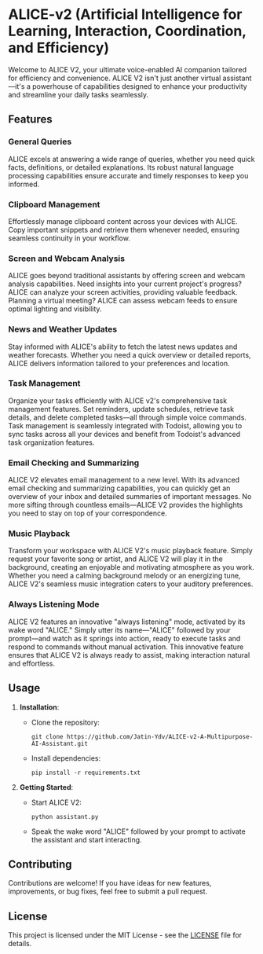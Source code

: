 # ALICE-v2 (Artificial Intelligence for Learning, Interaction, Coordination, and Efficiency)

Welcome to ALICE V2, your ultimate voice-enabled AI companion tailored for efficiency and convenience. ALICE V2 isn't just another virtual assistant—it's a powerhouse of capabilities designed to enhance your productivity and streamline your daily tasks seamlessly.

## Features

### General Queries
ALICE excels at answering a wide range of queries, whether you need quick facts, definitions, or detailed explanations. Its robust natural language processing capabilities ensure accurate and timely responses to keep you informed.

### Clipboard Management
Effortlessly manage clipboard content across your devices with ALICE. Copy important snippets and retrieve them whenever needed, ensuring seamless continuity in your workflow.

### Screen and Webcam Analysis
ALICE goes beyond traditional assistants by offering screen and webcam analysis capabilities. Need insights into your current project's progress? ALICE can analyze your screen activities, providing valuable feedback. Planning a virtual meeting? ALICE can assess webcam feeds to ensure optimal lighting and visibility.

### News and Weather Updates
Stay informed with ALICE's ability to fetch the latest news updates and weather forecasts. Whether you need a quick overview or detailed reports, ALICE delivers information tailored to your preferences and location.

### Task Management
Organize your tasks efficiently with ALICE v2's comprehensive task management features. Set reminders, update schedules, retrieve task details, and delete completed tasks—all through simple voice commands. Task management is seamlessly integrated with Todoist, allowing you to sync tasks across all your devices and benefit from Todoist's advanced task organization features.

### Email Checking and Summarizing
ALICE V2 elevates email management to a new level. With its advanced email checking and summarizing capabilities, you can quickly get an overview of your inbox and detailed summaries of important messages. No more sifting through countless emails—ALICE V2 provides the highlights you need to stay on top of your correspondence.

### Music Playback
Transform your workspace with ALICE V2's music playback feature. Simply request your favorite song or artist, and ALICE V2 will play it in the background, creating an enjoyable and motivating atmosphere as you work. Whether you need a calming background melody or an energizing tune, ALICE V2's seamless music integration caters to your auditory preferences.

### Always Listening Mode
ALICE V2 features an innovative "always listening" mode, activated by its wake word "ALICE." Simply utter its name—"ALICE" followed by your prompt—and watch as it springs into action, ready to execute tasks and respond to commands without manual activation. This innovative feature ensures that ALICE V2 is always ready to assist, making interaction natural and effortless.

## Usage

1. **Installation**:
   - Clone the repository:
     ```
     git clone https://github.com/Jatin-Ydv/ALICE-v2-A-Multipurpose-AI-Assistant.git
     ```
   - Install dependencies:
     ```
     pip install -r requirements.txt
     ```

2. **Getting Started**:
   - Start ALICE V2:
     ```
     python assistant.py
     ```
   - Speak the wake word "ALICE" followed by your prompt to activate the assistant and start interacting.

## Contributing

Contributions are welcome! If you have ideas for new features, improvements, or bug fixes, feel free to submit a pull request.

## License

This project is licensed under the MIT License - see the [LICENSE](LICENSE) file for details.
